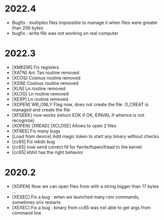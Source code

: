 # 2022.4

* Bugfix : multiples files impossible to manage it when files were greater than 256 bytes
* bugfix : write file was not working on real computer

# 2022.3

* [XMKDIR] Fix registers
* [XATN] Arc Tan routine removed
* [XCOS] Cosinus routine removed
* [XSIN] Cosinus routine removed
* [XLN] Ln routine removed
* [XLOG] Ln routine removed
* [XEXP] Ln routine removed
* [XOPEN] WR_ONLY Flag now, does not create the file. O_CREAT is managed and create the file
* [XFSEEK] now works (return EOK if OK, EINVAL if whence is not recognize)
* [XOPEN] [XREAD] [XCLOSE] Allows to open 2 files
* [XFREE] Fix many bugs
* [Load from device] Add magic token to start any binary without checks
* [cc65] Fix mkdir bug
* [cc65] now send correct fd for fwrite/fopen/fread to the kernel
* [cc65] kbhit has the right behavior

# 2020.2

* [XOPEN] Now we can open files from with a string bigger than 17 bytes ...
* [XEXEC] Fix a bug : when we launched many rom commands, sometimes orix restarts
* [XEXEC] Fix a bug : binary from cc65 was not able to get args from command line
